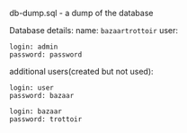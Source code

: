 db-dump.sql	- a dump of the database

Database details:
name: `bazaartrottoir`
user:

	login: admin
	password: password

additional users(created but not used):

	login: user
	password: bazaar

	login: bazaar
	password: trottoir


